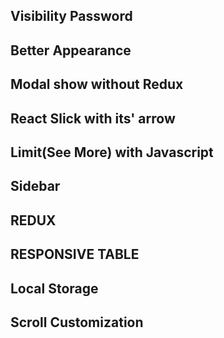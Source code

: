 ## Visibility Password

## Better Appearance

## Modal show without Redux

## React Slick with its' arrow

## Limit(See More) with Javascript

## Sidebar

## REDUX

## RESPONSIVE TABLE

## Local Storage

## Scroll Customization
